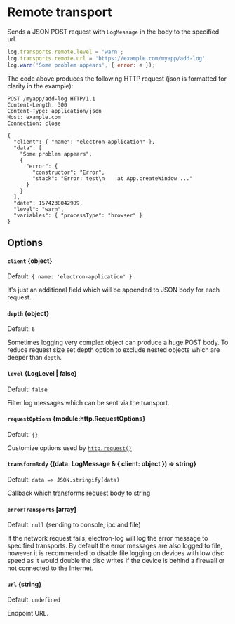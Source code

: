 # Remote transport

Sends a JSON POST request with `LogMessage` in the body to the specified url.

```js
log.transports.remote.level = 'warn';
log.transports.remote.url = 'https://example.com/myapp/add-log'
log.warn('Some problem appears', { error: e });
```

The code above produces the following HTTP request (json is formatted
for clarity in the example):

```
POST /myapp/add-log HTTP/1.1
Content-Length: 300
Content-Type: application/json
Host: example.com
Connection: close

{
  "client": { "name": "electron-application" },
  "data": [
    "Some problem appears",
    { 
      "error": {
        "constructor": "Error",
        "stack": "Error: test\n    at App.createWindow ..."
      }
    }
  ],
  "date": 1574238042989,
  "level": "warn",
  "variables": { "processType": "browser" }
}
```

## Options

#### `client` {object}

Default: `{ name: 'electron-application' }`

It's just an additional field which will be appended to JSON body for each
request.

#### `depth` {object}

Default: `6`

Sometimes logging very complex object can produce a huge POST body. To reduce
request size set depth option to exclude nested objects which are deeper than
`depth`.

#### `level` {LogLevel | false}

Default: `false`

Filter log messages which can be sent via the transport.

#### `requestOptions` {module:http.RequestOptions}

Default: `{}`

Customize options used by
[`http.request()`](https://nodejs.org/api/http.html#http_http_request_options_callback)
    
#### **`transformBody`** {(data: LogMessage & { client: object }) => string}

Default: `data => JSON.stringify(data)`

Callback which transforms request body to string

#### `errorTransports` [array]

Default: `null` (sending to console, ipc and file)

If the network request fails, electron-log will log the error message to specified transports. By default the
error messages are also logged to file, however it is recommended to disable file logging on devices with
low disc speed as it would double the disc writes if the device is behind a firewall or not connected to the Internet.

#### **`url`** {string}

Default: `undefined`

Endpoint URL.
